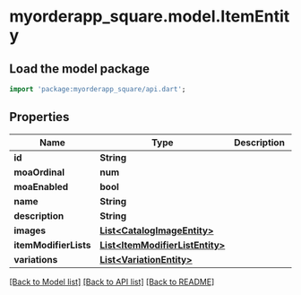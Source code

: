 # myorderapp_square.model.ItemEntity

## Load the model package
```dart
import 'package:myorderapp_square/api.dart';
```

## Properties
Name | Type | Description | Notes
------------ | ------------- | ------------- | -------------
**id** | **String** |  | [optional] 
**moaOrdinal** | **num** |  | [optional] 
**moaEnabled** | **bool** |  | [optional] 
**name** | **String** |  | [optional] 
**description** | **String** |  | [optional] 
**images** | [**List&lt;CatalogImageEntity&gt;**](CatalogImageEntity.md) |  | [optional] 
**itemModifierLists** | [**List&lt;ItemModifierListEntity&gt;**](ItemModifierListEntity.md) |  | [optional] 
**variations** | [**List&lt;VariationEntity&gt;**](VariationEntity.md) |  | [optional] 

[[Back to Model list]](../README.md#documentation-for-models) [[Back to API list]](../README.md#documentation-for-api-endpoints) [[Back to README]](../README.md)


